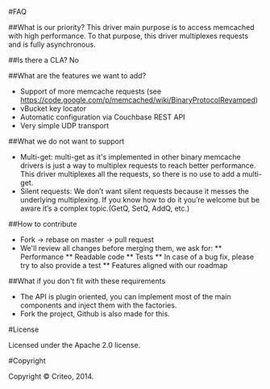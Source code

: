 #FAQ

##What is our priority?
This driver main purpose is to access memcached with high performance.
To that purpose, this driver multiplexes requests and is fully asynchronous.

##Is there a CLA?
No

##What are the features we want to add?
* Support of more memcache requests (see https://code.google.com/p/memcached/wiki/BinaryProtocolRevamped)
* vBucket key locator
* Automatic configuration via Couchbase REST API
* Very simple UDP transport

##What we do not want to support
* Multi-get: multi-get as it's implemented in other binary memcache drivers is just a way to multiplex requests to reach better performance. This driver multiplexes all the requests, so there is no use to add a multi-get.
* Silent requests: We don’t want silent requests because it messes the underlying multiplexing. If you know how to do it you’re welcome but be aware it’s a complex topic.(GetQ, SetQ, AddQ, etc.)

##How to contribute
* Fork -> rebase on master -> pull request
* We'll review all changes before merging them, we ask for:
** Performance
** Readable code
** Tests
** In case of a bug fix, please try to also provide a test
** Features aligned with our roadmap

##What if you don't fit with these requirements
* The API is plugin oriented, you can implement most of the main components and inject them with the factories.
* Fork the project, Github is also made for this.

#License

Licensed under the Apache 2.0 license.

#Copyright

Copyright © Criteo, 2014.
